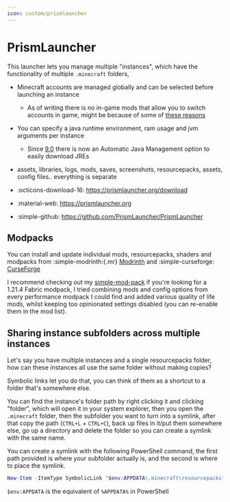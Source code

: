 ```yaml
---
icon: custom/prismlauncher
---
```


# PrismLauncher

This launcher lets you manage multiple "instances", which have the functionality of multiple `.minecraft` folders,

* Minecraft accounts are managed globally and can be selected before launching an instance
    * As of writing there is no in-game mods that allow you to switch accounts in game, might be because of some of [these reasons](https://github.com/The-Fireplace-Minecraft-Mods/In-Game-Account-Switcher/issues/162#issuecomment-2495917557)
* You can specify a java runtime environment, ram usage and jvm arguments per instance
    * Since [9.0](https://github.com/PrismLauncher/PrismLauncher/releases/tag/9.0) there is now an Automatic Java Management option to easily download JREs
* assets, libraries, logs, mods, saves,  screenshots, resourcepacks, assets, config files.. everything is separate

* :octicons-download-16: <https://prismlauncher.org/download>
* :material-web: <https://prismlauncher.org>
* :simple-github: <https://github.com/PrismLauncher/PrismLauncher>

## Modpacks

You can install and update individual mods, resourcepacks, shaders and modpacks from :simple-modrinth:{.mr} [Modrinth](https://modrinth.com/) and :simple-curseforge: [CurseForge](https://www.curseforge.com/)

I recommend checking out my [simple-mod-pack](https://modrinth.com/project/simple-mod-pack) if you're looking for a 1.21.4 Fabric modpack, I tried combining mods and config options from every performance modpack I could find and added various quality of life mods, whilst keeping too opinionated settings disabled (you can re-enable them in the mod list).


## Sharing instance subfolders across multiple instances

Let's say you have multiple instances and a single resourcepacks folder, how can these instances all use the same folder without making copies?

Symbolic links let you do that, you can think of them as a shortcut to a folder that's somewhere else.

You can find the instance's folder path by right clicking it and clicking "folder", which will open it in your system explorer, then you open the `.minecraft` folder, then the subfolder you want to turn into a symlink, after that copy the path (`CTRL+L` + `CTRL+C`), back up files in it/put them somewhere else, go up a directory and delete the folder so you can create a symlink with the same name.

You can create a symlink with the following PowerShell command, the first path provided is where your subfolder actually is, and the second is where to place the symlink.

```ps1
New-Item -ItemType SymbolicLink "$env:APPDATA\.minecraft\resourcepacks" "$env:APPDATA\PrismLauncher\instances\1.21.4\.minecraft\resourcepacks"
```

`$env:APPDATA` is the equivalent of `%APPDATA%` in PowerShell
